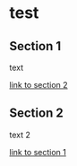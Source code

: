 # test

## Section 1
text

[link to section 2](#section-2)

## Section 2
text 2

[link to section 1](#section-1)
